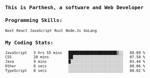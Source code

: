 <samp>
    <h3>This is Parthesh, a software and Web Developer</h3>
    <h3>Programming Skills: </h3>
    <code>Next</code> <code>React</code> <code>JavaScript</code> <code>Rust</code> <code>Node.Js</code> <code>GoLang</code>
    <h3>My Coding Stats:</h3>
<!--START_SECTION:waka-->

```txt
JavaScript   3 hrs 55 mins   ██████████████████████▒░░   88.89 %
CSS          20 mins         ██░░░░░░░░░░░░░░░░░░░░░░░   07.58 %
Java         9 mins          █░░░░░░░░░░░░░░░░░░░░░░░░   03.44 %
Other        0 secs          ░░░░░░░░░░░░░░░░░░░░░░░░░   00.06 %
TypeScript   0 secs          ░░░░░░░░░░░░░░░░░░░░░░░░░   00.02 %
```

<!--END_SECTION:waka-->
</samp>
